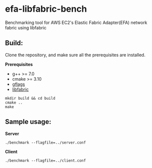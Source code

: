 # efa-libfabric-bench
Benchmarking tool for AWS EC2's Elastic Fabric Adapter(EFA) network fabric using libfabric

## Build:
Clone the repository, and make sure all the prerequisites are installed.

**Prerequisites**
- g++ >= 7.0
- cmake >= 3.10
- [gflags](https://github.com/gflags/gflags)
- [libfabric](https://ofiwg.github.io/libfabric/)

```shell
mkdir build && cd build
cmake ..
make
```

## Sample usage:

**Server**
```shell
./benchmark --flagfile=../server.conf
```

**Client**
```shell
./benchmark --flagfile=../client.conf
```
